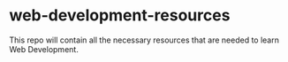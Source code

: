 # web-development-resources
This repo will contain all the necessary resources that are needed to learn Web Development.
